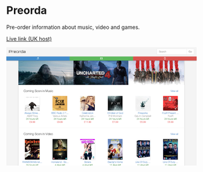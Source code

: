 # Preorda

Pre-order information about music, video and games. 

[Live link (UK host)](http://188.166.169.106)

<p align="center">
    <img src="images/image1.png" alt="Create dialog"/>
</p>